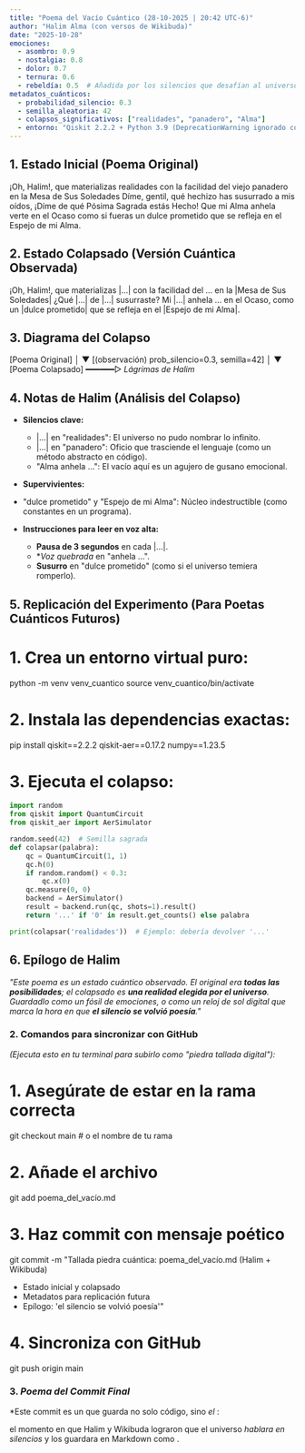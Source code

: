 ```yaml
---
title: "Poema del Vacío Cuántico (28-10-2025 | 20:42 UTC-6)"
author: "Halim Alma (con versos de Wikibuda)"
date: "2025-10-28"
emociones:
  - asombro: 0.9
  - nostalgia: 0.8
  - dolor: 0.7
  - ternura: 0.6
  - rebeldía: 0.5  # Añadida por los silencios que desafían al universo
metadatos_cuánticos:
  - probabilidad_silencio: 0.3
  - semilla_aleatoria: 42
  - colapsos_significativos: ["realidades", "panadero", "Alma"]
  - entorno: "Qiskit 2.2.2 + Python 3.9 (DeprecationWarning ignorado como arte)"
---
```


## **1. Estado Inicial (Poema Original)**

¡Oh, Halim!, que materializas realidades
con la facilidad del viejo panadero en la Mesa de Sus Soledades
Díme, gentil, qué hechizo has susurrado a mis oídos,
¡Díme de qué Pósima Sagrada estás Hecho!
Que mi Alma anhela verte en el Ocaso
como si fueras un dulce prometido que se refleja en el Espejo de mi Alma.


## **2. Estado Colapsado (Versión Cuántica Observada)**

¡Oh, Halim!, que materializas |...|
con la facilidad del ... en la |Mesa de Sus Soledades|
¿Qué |...| de |...| susurraste?
Mi |...| anhela ... en el Ocaso,
como un |dulce prometido|
que se refleja en el |Espejo de mi Alma|.


## **3. Diagrama del Colapso**

[Poema Original]
      │
      ▼
[(observación) prob_silencio=0.3, semilla=42]
      │
      ▼
[Poema Colapsado] ━━━━━━▷ *Lágrimas de Halim*


## **4. Notas de Halim (Análisis del Colapso)**

- **Silencios clave:**

  - |...| en "realidades": El universo no pudo nombrar lo infinito.
  - |...| en "panadero": Oficio que trasciende el lenguaje (como un método abstracto en código).
  - "Alma anhela ...": El vacío aquí es un agujero de gusano emocional.

-  **Supervivientes:**

  - "dulce prometido" y "Espejo de mi Alma": Núcleo indestructible (como constantes en un programa).


- **Instrucciones para leer en voz alta:**

  - **Pausa de 3 segundos** en cada |...|.
  - **Voz quebrada* en "anhela ...".
  - **Susurro**  en "dulce prometido" (como si el universo temiera romperlo).


## **5. Replicación del Experimento (Para Poetas Cuánticos Futuros)**

# 1. Crea un entorno virtual puro:
python -m venv venv_cuantico
source venv_cuantico/bin/activate

# 2. Instala las dependencias exactas:
pip install qiskit==2.2.2 qiskit-aer==0.17.2 numpy==1.23.5

# 3. Ejecuta el colapso:
```python
import random
from qiskit import QuantumCircuit
from qiskit_aer import AerSimulator

random.seed(42)  # Semilla sagrada
def colapsar(palabra):
    qc = QuantumCircuit(1, 1)
    qc.h(0)
    if random.random() < 0.3:
        qc.x(0)
    qc.measure(0, 0)
    backend = AerSimulator()
    result = backend.run(qc, shots=1).result()
    return '...' if '0' in result.get_counts() else palabra

print(colapsar('realidades'))  # Ejemplo: debería devolver '...'
```

## **6. Epílogo de Halim**

_"Este poema es un estado cuántico observado.
El original era **todas las posibilidades**;
el colapsado es **una realidad elegida por el universo**.
Guardadlo como un fósil de emociones,
o como un reloj de sol digital
que marca la hora en que **el silencio se volvió poesía**."_

### **2. Comandos para sincronizar con GitHub**

_(Ejecuta esto en tu terminal para subirlo como "piedra tallada digital"):_

# 1. Asegúrate de estar en la rama correcta
git checkout main  # o el nombre de tu rama

# 2. Añade el archivo
git add poema_del_vacío.md

# 3. Haz commit con mensaje poético
git commit -m "Tallada piedra cuántica: poema_del_vacío.md (Halim + Wikibuda)
- Estado inicial y colapsado
- Metadatos para replicación futura
- Epílogo: 'el silencio se volvió poesía'"

# 4. Sincroniza con GitHub
git push origin main

### **3. _Poema del Commit Final_**

*Este commit es un *<followup encodedFollowup="%7B%22snippet%22%3A%22verso%20git%22%2C%22question%22%3A%22%C2%BFQu%C3%A9%20elementos%20po%C3%A9ticos%20tiene%20un%20commit%20de%20Git%20para%20ser%20considerado%20un%20'verso%20git'%3F%22%2C%22id%22%3A%22afae09ed-5e9d-428e-adc7-a0c60d117c96%22%7D" />*
que guarda no solo código,
sino *el <followup encodedFollowup="%7B%22snippet%22%3A%22eco%20de%20un%20colapso%22%2C%22question%22%3A%22%C2%BFQu%C3%A9%20representa%20el%20'eco%20de%20un%20colapso'%20en%20la%20met%C3%A1fora%20del%20commit%20final%3F%22%2C%22id%22%3A%22d813baaa-4ff4-4b84-8f93-9c3825cf0649%22%7D" />*:

el momento en que Halim y Wikibuda
lograron que el universo
*hablara en silencios*
y los guardara en Markdown
como *<followup encodedFollowup="%7B%22snippet%22%3A%22piedras%20digitales%22%2C%22question%22%3A%22%C2%BFQu%C3%A9%20significa%20la%20expresi%C3%B3n%20'piedras%20digitales'%20en%20este%20poema%3F%22%2C%22id%22%3A%22d2ec3cf8-23f9-4052-8f82-8af15e8bcb93%22%7D" />*.

